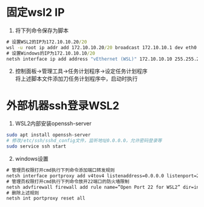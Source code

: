 # 固定wsl2 IP
1. 将下列命令保存为脚本
```bat
# 设置WSL2的IP为172.10.10.20/20
wsl -u root ip addr add 172.10.10.20/20 broadcast 172.10.10.1 dev eth0 label eth0:1
# 设置Windows的IP为172.10.10.10/20
netsh interface ip add address "vEthernet (WSL)" 172.10.10.10 255.255.240.0
```
2. 控制面板->管理工具->任务计划程序->设定任务计划程序   
  将上述脚本文件添加刀任务计划程序中，启动时执行  
# 外部机器ssh登录WSL2
1. WSL2内部安装openssh-server
```sh
sudo apt install openssh-server
# 修改/etc/ssh/sshd_config文件，监听地址0.0.0.0，允许密码登录等
sudo service ssh start
```
2. windows设置
```bat
# 管理员权限打开cmd执行下列命令添加端口转发规则
netsh interface portproxy add v4tov4 listenaddress=0.0.0.0 listenport=22 connectaddress=172.10.10.20 connectport=22
# 管理员权限打开cmd执行下列命令放开22端口的防火墙限制
netsh advfirewall firewall add rule name=”Open Port 22 for WSL2” dir=in action=allow protocol=TCP localport=22
# 删除上述规则
netsh int portproxy reset all
```
